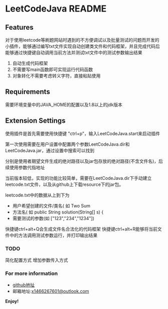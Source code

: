 # LeetCodeJava README

## Features

对于使用leetcode等刷题网站时遇到的不方便调试以及批量测试的问题而开发的小插件，能够通过编写txt文件实现自动创建类文件和代码框架，并且完成代码后能够通过快捷键自动调用当前方法并测试txt文件中的测试参数输出结果

1. 自动生成代码框架
2. 不需要写main函数即可实现运行代码函数
3. 对象转化不需要考虑转义字符，直接粘贴使用

## Requirements

需要环境变量中的JAVA_HOME的配置以及1.8以上的jdk版本

## Extension Settings

使用插件是首先需要使用快捷键 "ctrl+p"，输入LeetCodeJava.start来启动插件

第一次使用需要在用户设置中配置两个参数LeetCodeJava.dir和LeetCodeJava.jar，通过设置中搜索可以找到

分别是使用者期望文件生成的绝对路径以及jar包存放的绝对路径(不含文件名)，后续使用参数代指地址

当前版本较低，实现的功能比较简单，需要在LeetCodeJava.dir下手动建立leetcode.txt文件，以及从github上下载resource下的jar包。

leetcode.txt中的数据从上到下为
+ 用户希望创建的文件/类名( 如 Two Sum
+ 方法名( 如 public String solution(String[] s) {
+ 需要测试的参数(如 ["123","234","1234"])

快捷键ctrl+alt+Q会生成文件名合法化的代码框架
快捷键ctrl+alt+R能够将当前文件中的方法调用测试参数运行，并打印输出结果

### TODO
简化配置方式
增加参数传入方式
### For more information

* [github地址](https://github.com/xuwww/LeetCodeJava)
* 邮箱地址:x1466267601@outlook.com

**Enjoy!**
